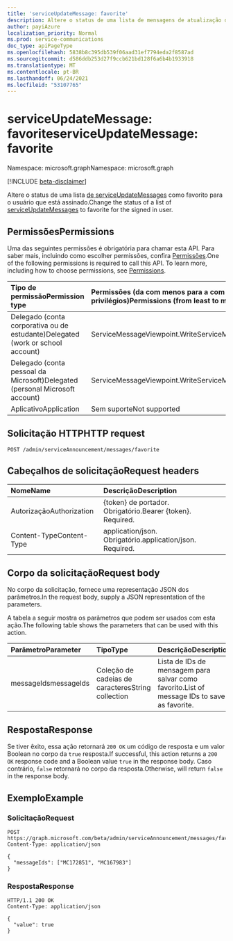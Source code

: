 ```yaml
---
title: 'serviceUpdateMessage: favorite'
description: Altere o status de uma lista de mensagens de atualização de serviço para favoritos para o usuário inscrevado.
author: payiAzure
localization_priority: Normal
ms.prod: service-communications
doc_type: apiPageType
ms.openlocfilehash: 5838b8c395db539f06aad31ef7794eda2f8587ad
ms.sourcegitcommit: d586ddb253d27f9ccb621bd128f6a6b4b1933918
ms.translationtype: MT
ms.contentlocale: pt-BR
ms.lasthandoff: 06/24/2021
ms.locfileid: "53107765"
---
```

# <a name="serviceupdatemessage-favorite"></a><span data-ttu-id="7576c-103">serviceUpdateMessage: favorite</span><span class="sxs-lookup"><span data-stu-id="7576c-103">serviceUpdateMessage: favorite</span></span>
<span data-ttu-id="7576c-104">Namespace: microsoft.graph</span><span class="sxs-lookup"><span data-stu-id="7576c-104">Namespace: microsoft.graph</span></span>

[!INCLUDE [beta-disclaimer](../../includes/beta-disclaimer.md)]

<span data-ttu-id="7576c-105">Altere o status de uma lista [de serviceUpdateMessages](../resources/serviceupdatemessage.md) como favorito para o usuário que está assinado.</span><span class="sxs-lookup"><span data-stu-id="7576c-105">Change the status of a list of [serviceUpdateMessages](../resources/serviceupdatemessage.md) to favorite for the signed in user.</span></span>

## <a name="permissions"></a><span data-ttu-id="7576c-106">Permissões</span><span class="sxs-lookup"><span data-stu-id="7576c-106">Permissions</span></span>
<span data-ttu-id="7576c-p101">Uma das seguintes permissões é obrigatória para chamar esta API. Para saber mais, incluindo como escolher permissões, confira [Permissões](/graph/permissions-reference).</span><span class="sxs-lookup"><span data-stu-id="7576c-p101">One of the following permissions is required to call this API. To learn more, including how to choose permissions, see [Permissions](/graph/permissions-reference).</span></span>

|<span data-ttu-id="7576c-109">Tipo de permissão</span><span class="sxs-lookup"><span data-stu-id="7576c-109">Permission type</span></span>|<span data-ttu-id="7576c-110">Permissões (da com menos para a com mais privilégios)</span><span class="sxs-lookup"><span data-stu-id="7576c-110">Permissions (from least to most privileged)</span></span>|
|:---|:---|
|<span data-ttu-id="7576c-111">Delegado (conta corporativa ou de estudante)</span><span class="sxs-lookup"><span data-stu-id="7576c-111">Delegated (work or school account)</span></span>|<span data-ttu-id="7576c-112">ServiceMessageViewpoint.Write</span><span class="sxs-lookup"><span data-stu-id="7576c-112">ServiceMessageViewpoint.Write</span></span>|
|<span data-ttu-id="7576c-113">Delegado (conta pessoal da Microsoft)</span><span class="sxs-lookup"><span data-stu-id="7576c-113">Delegated (personal Microsoft account)</span></span>|<span data-ttu-id="7576c-114">ServiceMessageViewpoint.Write</span><span class="sxs-lookup"><span data-stu-id="7576c-114">ServiceMessageViewpoint.Write</span></span>|
|<span data-ttu-id="7576c-115">Aplicativo</span><span class="sxs-lookup"><span data-stu-id="7576c-115">Application</span></span>|<span data-ttu-id="7576c-116">Sem suporte</span><span class="sxs-lookup"><span data-stu-id="7576c-116">Not supported</span></span>|

## <a name="http-request"></a><span data-ttu-id="7576c-117">Solicitação HTTP</span><span class="sxs-lookup"><span data-stu-id="7576c-117">HTTP request</span></span>

<!-- {
  "blockType": "ignored"
}
-->
``` http
POST /admin/serviceAnnouncement/messages/favorite
```

## <a name="request-headers"></a><span data-ttu-id="7576c-118">Cabeçalhos de solicitação</span><span class="sxs-lookup"><span data-stu-id="7576c-118">Request headers</span></span>
|<span data-ttu-id="7576c-119">Nome</span><span class="sxs-lookup"><span data-stu-id="7576c-119">Name</span></span>|<span data-ttu-id="7576c-120">Descrição</span><span class="sxs-lookup"><span data-stu-id="7576c-120">Description</span></span>|
|:---|:---|
|<span data-ttu-id="7576c-121">Autorização</span><span class="sxs-lookup"><span data-stu-id="7576c-121">Authorization</span></span>|<span data-ttu-id="7576c-p102">{token} de portador. Obrigatório.</span><span class="sxs-lookup"><span data-stu-id="7576c-p102">Bearer {token}. Required.</span></span>|
|<span data-ttu-id="7576c-124">Content-Type</span><span class="sxs-lookup"><span data-stu-id="7576c-124">Content-Type</span></span>|<span data-ttu-id="7576c-p103">application/json. Obrigatório.</span><span class="sxs-lookup"><span data-stu-id="7576c-p103">application/json. Required.</span></span>|

## <a name="request-body"></a><span data-ttu-id="7576c-127">Corpo da solicitação</span><span class="sxs-lookup"><span data-stu-id="7576c-127">Request body</span></span>
<span data-ttu-id="7576c-128">No corpo da solicitação, fornece uma representação JSON dos parâmetros.</span><span class="sxs-lookup"><span data-stu-id="7576c-128">In the request body, supply a JSON representation of the parameters.</span></span>

<span data-ttu-id="7576c-129">A tabela a seguir mostra os parâmetros que podem ser usados com esta ação.</span><span class="sxs-lookup"><span data-stu-id="7576c-129">The following table shows the parameters that can be used with this action.</span></span>

|<span data-ttu-id="7576c-130">Parâmetro</span><span class="sxs-lookup"><span data-stu-id="7576c-130">Parameter</span></span>|<span data-ttu-id="7576c-131">Tipo</span><span class="sxs-lookup"><span data-stu-id="7576c-131">Type</span></span>|<span data-ttu-id="7576c-132">Descrição</span><span class="sxs-lookup"><span data-stu-id="7576c-132">Description</span></span>|
|:---|:---|:---|
|<span data-ttu-id="7576c-133">messageIds</span><span class="sxs-lookup"><span data-stu-id="7576c-133">messageIds</span></span>|<span data-ttu-id="7576c-134">Coleção de cadeias de caracteres</span><span class="sxs-lookup"><span data-stu-id="7576c-134">String collection</span></span>|<span data-ttu-id="7576c-135">Lista de IDs de mensagem para salvar como favorito.</span><span class="sxs-lookup"><span data-stu-id="7576c-135">List of message IDs to save as favorite.</span></span>|

## <a name="response"></a><span data-ttu-id="7576c-136">Resposta</span><span class="sxs-lookup"><span data-stu-id="7576c-136">Response</span></span>

<span data-ttu-id="7576c-137">Se tiver êxito, essa ação retornará `200 OK` um código de resposta e um valor Boolean no corpo da `true` resposta.</span><span class="sxs-lookup"><span data-stu-id="7576c-137">If successful, this action returns a `200 OK` response code and a Boolean value `true` in the response body.</span></span> <span data-ttu-id="7576c-138">Caso contrário, `false` retornará no corpo da resposta.</span><span class="sxs-lookup"><span data-stu-id="7576c-138">Otherwise, will return `false` in the response body.</span></span>

## <a name="example"></a><span data-ttu-id="7576c-139">Exemplo</span><span class="sxs-lookup"><span data-stu-id="7576c-139">Example</span></span>

### <a name="request"></a><span data-ttu-id="7576c-140">Solicitação</span><span class="sxs-lookup"><span data-stu-id="7576c-140">Request</span></span>
<!-- {
  "blockType": "request",
  "name": "serviceupdatemessage_favorite"
}
-->
``` http
POST https://graph.microsoft.com/beta/admin/serviceAnnouncement/messages/favorite
Content-Type: application/json

{
  "messageIds": ["MC172851", "MC167983"]
}
```

### <a name="response"></a><span data-ttu-id="7576c-141">Resposta</span><span class="sxs-lookup"><span data-stu-id="7576c-141">Response</span></span>
<!-- {
  "blockType": "response",
  "truncated": true,
  "@odata.type": "string"
}
-->
``` http
HTTP/1.1 200 OK
Content-Type: application/json

{
  "value": true
}
```
